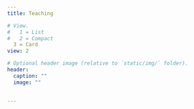 ```yaml
---
title: Teaching

# View.
#   1 = List
#   2 = Compact
  3 = Card
view: 2

# Optional header image (relative to `static/img/` folder).
header:
  caption: ""
  image: ""
  

---
```



